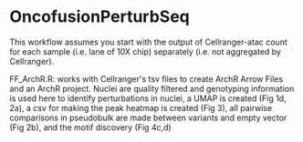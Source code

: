 # OncofusionPerturbSeq

This workflow assumes you start with the output of Cellranger-atac count for each sample (i.e. lane of 10X chip) separately (i.e. not aggregated by Cellranger). 

FF_ArchR.R: works with Cellranger's tsv files to create ArchR Arrow Files and an ArchR project. Nuclei are quality filtered and genotyping information is used here to identify perturbations in nuclei, a UMAP is created (Fig 1d, 2a), a csv for making the peak heatmap is created (Fig 3), all pairwise comparisons in pseudobulk are made between variants and empty vector (Fig 2b), and the motif discovery (Fig 4c,d)


